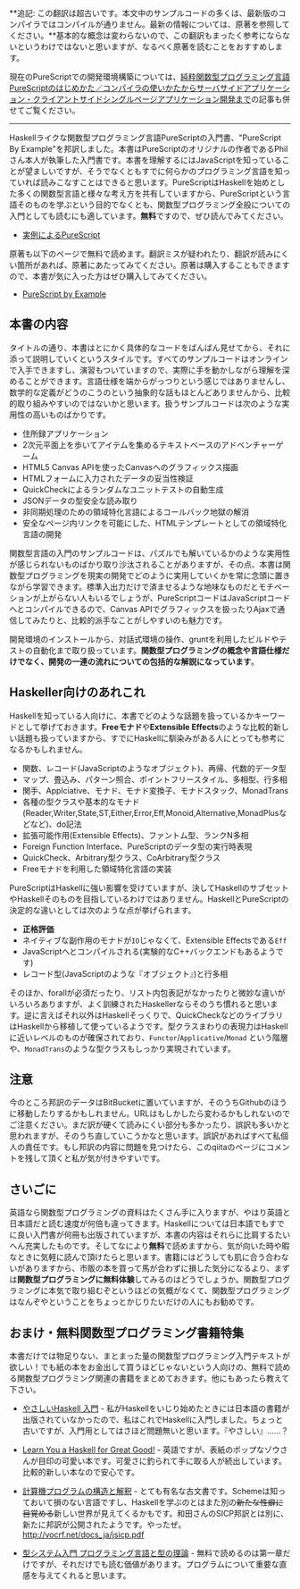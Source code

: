 
**追記: この翻訳は超古いです。本文中のサンプルコードの多くは、最新版のコンパイラではコンパイルが通りません。最新の情報については、原著を参照してください。**基本的な概念は変わらないので、この翻訳もまったく参考にならないというわけではないと思いますが、なるべく原著を読むことをおすすめします。

現在のPureScriptでの開発環境構築については、[純粋関数型プログラミング言語PureScriptのはじめかた／コンパイラの使いかたからサーバサイドアプリケーション・クライアントサイドシングルページアプリケーション開発まで](http://qiita.com/hiruberuto/items/2316b58162cfec150460)の記事も併せてご覧ください。

----

Haskellライクな関数型プログラミング言語PureScriptの入門書、"PureScript By Example"を邦訳しました。本書はPureScriptのオリジナルの作者であるPhilさん本人が執筆した入門書です。本書を理解するにはJavaScriptを知っていることが望ましいですが、そうでなくともすでに何らかのプログラミング言語を知っていれば読みこなすことはできると思います。PureScriptはHaskellを始めとした多くの関数型言語と様々な考え方を共有していますから、PureScriptという言語そのものを学ぶという目的でなくとも、関数型プログラミング全般についての入門としても読むにも適しています。**無料**ですので、ぜひ読んでみてください。

- [実例によるPureScript](http://hiruberuto.bitbucket.org/purescript/)

原著も以下のページで無料で読めます。翻訳ミスが疑われたり、翻訳が読みにくい箇所があれば、原著にあたってみてください。原著は購入することもできますので、本書が気に入った方はぜひ購入してみてください。

- [PureScript by Example](https://leanpub.com/purescript/read)

## 本書の内容

タイトルの通り、本書はとにかく具体的なコードをばんばん見せてから、それに添って説明していくというスタイルです。すべてのサンプルコードはオンラインで入手できますし、演習もついていますので、実際に手を動かしながら理解を深めることができます。言語仕様を端からがっつりという感じではありませんし、数学的な定義がどうのこうのという抽象的な話もほとんどありませんから、比較的取り組みやすいのではないかと思います。扱うサンプルコードは次のような実用性の高いものばかりです。

* 住所録アプリケーション
* 2次元平面上を歩いてアイテムを集めるテキストベースのアドベンチャーゲーム
* HTML5 Canvas APIを使ったCanvasへのグラフィックス描画
* HTMLフォームに入力されたデータの妥当性検証
* QuickCheckによるランダムなユニットテストの自動生成
* JSONデータの型安全な読み取り
* 非同期処理のための領域特化言語によるコールバック地獄の解消
* 安全なページ内リンクを可能にした、HTMLテンプレートとしての領域特化言語の開発

関数型言語の入門のサンプルコードは、パズルでも解いているかのような実用性が感じられないものばかり取り沙汰されることがありますが、その点、本書は関数型プログラミングを現実の開発でどのように実用していくかを常に念頭に置きながら学習できます。標準入出力だけで済ませるような地味なものだとモチベーションが上がらない人もいるでしょうが、PureScriptコードはJavaScriptコードへとコンパイルできるので、Canvas APIでグラフィックスを扱ったりAjaxで通信してみたりと、比較的派手なことがしやすいのも魅力です。

開発環境のインストールから、対話式環境の操作、gruntを利用したビルドやテストの自動化まで取り扱っています。**関数型プログラミングの概念や言語仕様だけでなく、開発の一連の流れについての包括的な解説になっています**。

## Haskeller向けのあれこれ

Haskellを知っている人向けに、本書でどのような話題を扱っているかキーワードとして挙げておきます。**Freeモナド**や**Extensible Effects**のような比較的新しい話題も扱っていますから、すでにHaskellに馴染みがある人にとっても参考になるかもしれません。

- 関数、レコード(JavaScriptのようなオブジェクト)、再帰、代数的データ型
- マップ、畳込み、パターン照合、ポイントフリースタイル、多相型、行多相
- 関手、Applciative、モナド、モナド変換子、モナドスタック、MonadTrans 
- 各種の型クラスや基本的なモナド(Reader,Writer,State,ST,Either,Error,Eff,Monoid,Alternative,MonadPlusなどなど)、do記法
- 拡張可能作用(Extensible Effects)、ファントム型、ランクN多相
- Foreign Function Interface、PureScriptのデータ型の実行時表現
- QuickCheck、Arbitrary型クラス、CoArbitrary型クラス
- Freeモナドを利用した領域特化言語の実装

PureScriptはHaskellに強い影響を受けていますが、決してHaskellのサブセットやHaskellそのものを目指しているわけではありません。HaskellとPureScriptの決定的な違いとしては次のような点が挙げられます。

* **正格評価**
* ネイティブな副作用のモナドが`IO`じゃなくて、Extensible Effectsである`Eff`
* JavaScriptへとコンパイルされる(実験的なC++バックエンドもあるようです)
* レコード型(JavaScriptのような『オブジェクト』)と行多相

そのほか、forallが必須だったり、リスト内包表記がなかったりと微妙な違いがいろいろありますが、よく訓練されたHaskellerならそのうち慣れると思います。逆に言えばそれ以外はHaskellそっくりで、QuickCheckなどのライブラリはHaskellから移植して使っているようです。型クラスまわりの表現力はHaskellに近いレベルのものが確保されており、`Functor`/`Applicative`/`Monad` という階層や、`MonadTrans`のような型クラスもしっかり実現されています。

## 注意

今のところ邦訳のデータはBitBucketに置いていますが、そのうちGithubのほうに移動したりするかもしれません。URLはもしかしたら変わるかもしれないのでご注意ください。まだ訳が硬くて読みにくい部分も多かったり、誤訳も多いかと思われますが、そのうち直していこうかなと思います。誤訳があればすべて私個人の責任です。もし邦訳の内容に問題を見つけたら、このqiitaのページにコメントを残して頂くと私が気が付きやすいです。

## さいごに

英語なら関数型プログラミングの資料はたくさん手に入りますが、やはり英語と日本語だと読む速度が何倍も違ってきます。Haskellについては日本語でもすでに良い入門書が何冊も出版されていますが、本書の内容はそれらに比肩するたいへん充実したものです。そしてなにより**無料**で読めますから、気が向いた時や暇なときに気軽に読んで頂けたらと思います。書籍にはどうしても肌に合う合わないがありますから、市販の本を買って馬が合わずに損した気分になるより、まずは**関数型プログラミングに無料体験**してみるのはどうでしょうか。関数型プログラミングに本気で取り組むぞというほどの気概がなくて、関数型プログラミングはなんぞやということをちょっとかじりたいだけの人にもお勧めです。

## おまけ・無料関数型プログラミング書籍特集

本書だけでは物足りない、まとまった量の関数型プログラミング入門テキストが欲しい！でも紙の本をお金出して買うほどじゃないという人向けの、無料で読める関数型プログラミング関連の書籍をまとめておきます。他にもあったら教えて下さい。

* [やさしいHaskell 入門](http://www.sampou.org/haskell/tutorial-j/index.html) - 私がHaskellをいじり始めたときには日本語の書籍が出版されていなかったので、私はこれでHaskellに入門しました。ちょっと古いですが、入門用としてはさほど問題無いと思います。『やさしい』……？
* [Learn You a Haskell for Great Good!](http://learnyouahaskell.com/) - 英語ですが、表紙のポップなゾウさんが目印の可愛い本です。可愛さに釣られて手に取る人が続出しています。比較的新しい本なので安心です。
* [計算機プログラムの構造と解釈](http://sicp.iijlab.net/fulltext/xcont.html) - とても有名な古文書です。Schemeは知っておいて損のない言語ですし、Haskellを学ぶのとはまた別の~~新たな性癖に目覚める~~新しい世界が見えてくるかもです。和田さんのSICP邦訳とは別に、新たに邦訳が公開されたようです。やったぜ。http://vocrf.net/docs_ja/jsicp.pdf

* [型システム入門 プログラミング言語と型の理論](http://estore.ohmsha.co.jp/titles/978427406911P) - 無料で読めるのは第一章だけですが、それだけでも読む価値があります。プログラムについて重要な直感を与えてくれると思います。



<!--

----

## 訳語メモ

この翻訳にはいろいろ問題がありそうだなというのは筆者も感じてます。もし問題を感じたかたがいればコメントください。

### 翻訳の方針メモ

* カタカナ語をなるべく避け、可能な限り日本語に訳す。カタカナ語に直せない場合は、検索エンジンでも検索しやすいようにアルファベットそのままに残す。例："Applicaive Functor"→「Applicative関手」。「アプリカティブファンクター」というように訳す手もないわけではありませんが、「アプリカティブ」「ファンクタ」のいずれも一般的なカタカナ語ではないため、筆者はそれが読みやすくなっているとは思いません。
* 一般的な日本語としてすでに充分定着したカタカナ語は積極的に避ける事はしない。例：「データ」「コンテナ」「ルール」などはそのまま使う。
* 専門分野でのみ使われるカタカナ語は専門知識がないと読みにくいのでなるべく避けたいが、先例があり、それが避け難いならそれに従う。例：「インスタンス」「モノイド」「モナド」など。「モナド」は「単子」というような翻訳もあるようですが、あまり一般的でないように思います。`Monad`というようにアルファベットそのままにする手もありだと思いますが、今回はとりあえず「モナド」にしています。

* 専門用語以外でカタカナ語が避けにくい時には、その語が用語として重要でない限り、文章全体を意味を保ったまま表現を変える。例：

    > The `psci` interactive mode allows for rapid prototyping with immediate feedback

    "rapid prototyping"という語を「ラピッドプロトタイピング」というようにそのままカタカナ語にしてしまう訳者もいますが、本書ではそのような用語を避けるように、「psci 対話式処理系では反応を即座に得られるので」というように訳しています。また、

    > Now let's write some utility functions for working with phone books.

    という文も、「ユーティリティ関数」というカタカナ語を回避するため、 

    > 今度は電話帳の操作を支援する関数をいくつか書いてみましょう。

    という訳にしています。

----

訳語の選択に迷いました。誰かの参考になるかもしれないので、メモとして掲載しておきます。



##### kind 種

「類」と訳されることもありますが、どうも数学の界隈では以前から「種」と訳されていたらしく、最近では「種」のほうで訳される流れだとか。統一さえされればどっちでもいいと思います。「種類」は単語として一般的過ぎるので避けました。今回は園芸の話ではないので、「種」でも混同はないと判断し、それを使っています。

##### predicate function 述語関数

日本語の「述語」と論理学のpredicateは明らかに異なるので、predicateを述語と訳すのはちょっと厳しいと思います。ここで言いたいのは、その関数が真か偽を返す関数だということであって、「動作や状態の主体」という意味の「述語」を割り当てるのは嬉しくありません。ここで言っているのは`true`または`false`を返す関数であることを言っています。

##### traverse 走査する

あまり普通じゃない訳ですが、「要素をひとつひとつ調べて処理していく」という意味に近い「走査」にしました。

##### row polymorphism 行多相

先例はありませんが、そのまんまです。

##### nest 入れ子

入れ子は入れ子でしょ？「ネスト」と訳すと、筆者は頭のなかでツバメがピーチクパーチク餌をねだりはじめるので避けました。

##### pattern matching  パターン照合  

これも半端にカタカナ語が混じっていて気になりますが、"pattern"にこなれた訳がないので、仕方なくこうしました。

##### pattern match failure パターン照合失敗　

語呂が悪いです

##### map マップ　

筆者は"mapping"というと数学の「写像」を思い浮かべてしまいますが、これを「写像」と呼ぶのは一般的すぎるので、苦し紛れに「マップ」にしています。前例に何か良い訳はないでしょうか。

##### folding 畳み込み　

筆者は「畳み込み」という語を見ると"convolution"という英単語が思い浮かんじゃうのですが、確か「プログラミングHaskell」とかを参考にして「畳み込み」にしました。

##### case式　　　

アルファベットと日本語が入り混じった変な訳語だと思いますが、この場合は"case"という予約語だから仕方ありません。カタカナ語じゃないのでセーフ！

##### primitive type 原始型

あんまり普通じゃない訳だけど、定着すれば定着すると思います。「プリミティブ型」のほうが一般的だと思いますが、私は「プリミティブ型」以外で「プリミティブ」という単語を日本語で聞くことはほとんどないと思うし、「プリミティブ」はカタカナ語として定着もしていないと思います。

##### instance インスタンス

「実例」「実体」あたりが良さそうな気もしますが、Haskell界隈でそう訳した先例が見受けられないので日和って「インスタンス」。HaskellやPureScriptのような言語では「実装」が意味としては近いですが、type classをimplementationしたのがinstanceなので、implementationを「実装」と訳すとinstanceを同じ「実装」とするわけにいかなくなります。

##### type class  型クラス

重箱読みとか湯桶読み的な、半端にカタカナ語が混じっていて微妙な用語。でも「クラス」はもうカタカナ語としてそこそこ定着しているので問題は少ないでしょう(筆者は集合論とかが頭をもたげるので、スッキリとはいきませんが)。下手に和訳すると「型級」となって、逆にわかりづらい気もします。我々は「クラス」という単語に慣れすぎました。「超弩級」を「スーパードレッドノートクラス」とかに書き換えてもわかりづらいので、妥協ポイント。

##### type class instance 型クラスインスタンス

……。中途半端すぎて泣きたい訳語。

##### type checker 型検証器

「チェッカ」とか正直わかりづらいと思います。日本人なら「検証器」でどうでしょうか。

##### function 関数

「関数」のほうが常用漢字な感じだし、意味としても近いと思います。「函」はファンクションのファンの音訳として中国語で使われていたものが輸入されたようですが、関数と箱だとかという説明がもう現代的じゃないと思います。現代的には関数は二項**関**係の特殊なものであって、その意味でも「関数」のほうが意味として適切でしょう。「函数」から「関数」への書き換えが進められたきっかけが常用漢字の導入にあったとしても、現代的には訳語として関数のほうが適切だと思います。

「関」という漢字の元の意味は「門のかんぬき」だそうで、そこから「物と物との繋ぎ目の仕組み」という意味が派生したそうな。まさにピッタリな漢字ではないでしょうか。「箱」「ブラックボックス」は関数に対するイメージとしては正しくありません。「箱」や「ブラックボックス」はつまり入力と出力の関係が**箱に隠されて見えない**ということに主眼が置かれていますが、関数に関して関係が**見えるかどうか**は関係ありません。対応関係を決めている法則が見えようが見えまいが、入力に対して出力の対応**関**係がただひとつ定まっていることが重要なのです。とディリクレ先生が言ってました。

「函数」と訳すのにこだわる人もいますが、「関係」という意味をもった「関」というぴったりの漢字があるのに、中国語の古い音訳にこだわって「函数」を使う理由はないと思います。

##### equality operator 等値演算子

equivalenceとqualityの違いとか……。「等価」と「等値」の違いとか……

##### non-strict 広義の

ケースバイケースですが、訳に困ってこれを使ったケースがあります。もちろん、評価戦略としての"strict evaluation"は「正格評価」です。お間違えのないように。

##### monoid モノイド

多分数学でしか使われない造語なのでそのまま「モノイド」でも仕方ないし、実際にそう訳されるのが普通です。「単系」とか「単位的半群」という訳語もあるようですが、あまり一般的でなさそうです。

##### ordered container 順序付きコンテナ

「コンテナ」……。カタカナ語なのであまり好きではありませんが、もう十分定着してる単語だからまあいいでしょう。「格納容器」とか言われても逆にわかりづらいです。

##### monad law モナド則

##### functor law 関手則

##### identity law 恒等射律

単位元律？lawが「律」だったり「則」だったりしてバラバラだけど、先例に従います。個人的には「律」のほうがかっこいいのでは。「因果律」とか中二っぽくてかっこいいじゃないですか。

##### double arrow 太った矢印

「太った矢印」はfat arrowですが、「二重線の矢印」もわかりづらい気がしたので。

##### equational reasoning 等式推論 

筆者は知らない分野。よくわからない

##### test テスト

「試験」とかに訳す勇気はありませんでした。小学生でも知っているカタカナ語としてスルー。

##### support 対応する

##### template テンプレート

「雛形」と訳す手も考えましたが、「雛形」の原義が「実物を作る前に制作される小さな模型」であることを考えると、微妙にわかりづらい。妥協して「テンプレート」

##### import/export インポート/エクスポート

搬入/搬出とか言われてもわかりづらそうなので妥協しました。exportは「露出」とかが意味として近いですが意味不明になりかねないのでやめました

##### error エラー

exceptionは例外という漢語なのにerrorはエラーというカタカナ語という不思議。でも「誤り」とはニュアンスが違うし、「失敗」はやや近いけどそれも違う気がします

##### indent 字下げ

「インデント」でもいいですけど、今回はやや過剰にカタカナ語を避けました

##### type system　型システム

「型体系」じゃわかりづらそうです

##### utility functions 支援関数

うーん、いい訳が思いつきません。とはいえ「ユーティリティ関数」も正直意味不明だとは思います。

##### capture

"Those types whose values can be randomly generated are captured by the `Arbitrary` type class"

「型が型クラスにcaptureされる」の"capture"適当な表現がわかりません。「<型>は<型クラス>のインスタンスを持つ」というような表現で回避しています。

##### phantom type

カタカナ語を増やしたくないので「幻影型」。中二力が高そう。「幽霊型」という翻訳例も見かけましたが「幻影型」のほうがかっこよくないでしょうか。

##### optional オプショナルな

いろいろ考えたんですが、どうしても適当な訳語が思いつかなくて一番困った語。専門用語というわけではないのでアルファベットのまま残す気にもならず、結局「オプショナルな」というカタカナ語になってます。これはひどい。


-->
